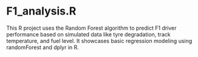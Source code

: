 # F1_analysis.R
This R project uses the Random Forest algorithm to predict F1 driver performance based on simulated data like tyre degradation, track temperature, and fuel level. It showcases basic regression modeling using randomForest and dplyr in R.
